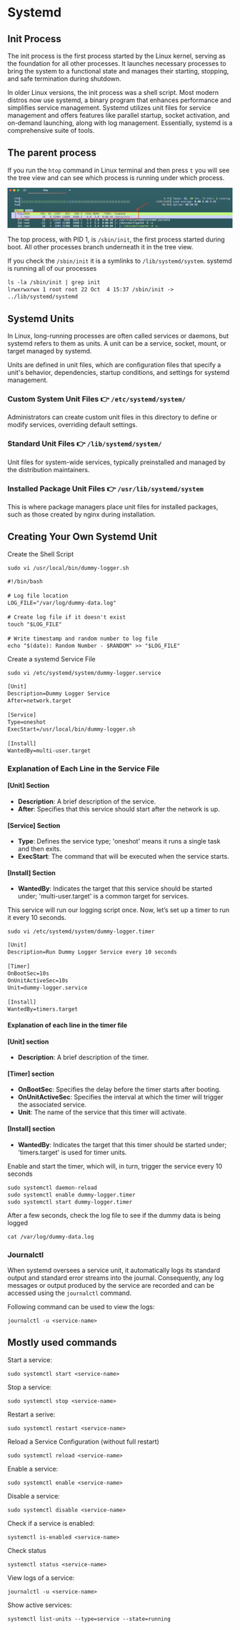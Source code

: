 # Systemd

## Init Process

The init process is the first process started by the Linux kernel, serving as the foundation for all other processes. It launches necessary processes to bring the system to a functional state and manages their starting, stopping, and safe termination during shutdown.


In older Linux versions, the init process was a shell script. Most modern distros now use systemd, a binary program that enhances performance and simplifies service management. Systemd utilizes unit files for service management and offers features like parallel startup, socket activation, and on-demand launching, along with log management. Essentially, systemd is a comprehensive suite of tools.

## The parent process

If you run the `htop` command in Linux terminal and then press `t` you will see the tree view and can see which process is running under which process.

![htop](htop.png)


The top process, with PID 1, is `/sbin/init`, the first process started during boot. All other processes branch underneath it in the tree view.

If you check the `/sbin/init` it is a symlinks to `/lib/systemd/system`. systemd is running all of our processes

```
ls -la /sbin/init | grep init
lrwxrwxrwx 1 root root 22 Oct  4 15:37 /sbin/init -> ../lib/systemd/systemd
```

## Systemd Units

In Linux, long-running processes are often called services or daemons, but systemd refers to them as units. A unit can be a service, socket, mount, or target managed by systemd.

Units are defined in unit files, which are configuration files that specify a unit's behavior, dependencies, startup conditions, and settings for systemd management.


### Custom System Unit Files 👉 `/etc/systemd/system/`

Administrators can create custom unit files in this directory to define or modify services, overriding default settings.

### Standard Unit Files 👉 `/lib/systemd/system/`

Unit files for system-wide services, typically preinstalled and managed by the distribution maintainers.

### Installed Package Unit Files 👉 `/usr/lib/systemd/system`

This is where package managers place unit files for installed packages, such as those created by nginx during installation.

## Creating Your Own Systemd Unit

Create the Shell Script

```
sudo vi /usr/local/bin/dummy-logger.sh
```

```
#!/bin/bash

# Log file location
LOG_FILE="/var/log/dummy-data.log"

# Create log file if it doesn't exist
touch "$LOG_FILE"

# Write timestamp and random number to log file
echo "$(date): Random Number - $RANDOM" >> "$LOG_FILE"
```

Create a systemd Service File

```
sudo vi /etc/systemd/system/dummy-logger.service
```

```
[Unit]
Description=Dummy Logger Service
After=network.target

[Service]
Type=oneshot
ExecStart=/usr/local/bin/dummy-logger.sh

[Install]
WantedBy=multi-user.target
```

### Explanation of Each Line in the Service File

#### [Unit] Section
- **Description**: A brief description of the service.
- **After**: Specifies that this service should start after the network is up.

#### [Service] Section
- **Type**: Defines the service type; 'oneshot' means it runs a single task and then exits.
- **ExecStart**: The command that will be executed when the service starts.

#### [Install] Section
- **WantedBy**: Indicates the target that this service should be started under; 'multi-user.target' is a common target for services.


This service will run our logging script once. Now, let’s set up a timer to run it every 10 seconds.

```
sudo vi /etc/systemd/system/dummy-logger.timer
```

```
[Unit]
Description=Run Dummy Logger Service every 10 seconds

[Timer]
OnBootSec=10s
OnUnitActiveSec=10s
Unit=dummy-logger.service

[Install]
WantedBy=timers.target
````

#### Explanation of each line in the timer file

#### [Unit] section
- **Description**: A brief description of the timer.

#### [Timer] section
- **OnBootSec**: Specifies the delay before the timer starts after booting.
- **OnUnitActiveSec**: Specifies the interval at which the timer will trigger the associated service.
- **Unit**: The name of the service that this timer will activate.

#### [Install] section
- **WantedBy**: Indicates the target that this timer should be started under; 'timers.target' is used for timer units.

Enable and start the timer, which will, in turn, trigger the service every 10 seconds

````
sudo systemctl daemon-reload
sudo systemctl enable dummy-logger.timer
sudo systemctl start dummy-logger.timer
````

After a few seconds, check the log file to see if the dummy data is being logged

````
cat /var/log/dummy-data.log
````

### Journalctl

When systemd oversees a service unit, it automatically logs its standard output and standard error streams into the journal. Consequently, any log messages or output produced by the service are recorded and can be accessed using the `journalctl` command.

Following command can be used to view the logs:

```
journalctl -u <service-name>
```

## Mostly used commands

Start a service:

```
sudo systemctl start <service-name>
```

Stop a service:

```
sudo systemctl stop <service-name>
```

Restart a serive:

```
sudo systemctl restart <service-name>
```

Reload a Service Configuration (without full restart)

```
sudo systemctl reload <service-name>
```

Enable a service:

```
sudo systemctl enable <service-name>
```

Disable a service:

```
sudo systemctl disable <service-name>
```

Check if a service is enabled:

```
systemctl is-enabled <service-name>
```

Check status

```
systemctl status <service-name>
```

View logs of a service:

```
journalctl -u <service-name>
```


Show active services:

```
systemctl list-units --type=service --state=running
```
